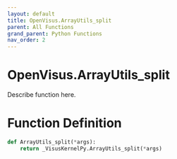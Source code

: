 ```yaml
---
layout: default
title: OpenVisus.ArrayUtils_split
parent: All Functions
grand_parent: Python Functions
nav_order: 2
---
```


# OpenVisus.ArrayUtils_split

Describe function here.

# Function Definition

```python
def ArrayUtils_split(*args):
    return _VisusKernelPy.ArrayUtils_split(*args)
```